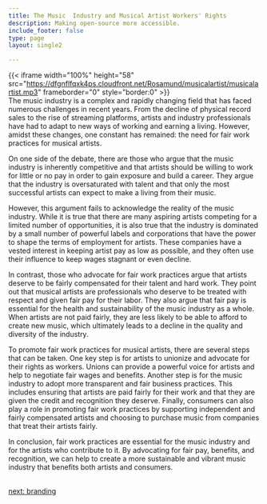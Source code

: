 ```yaml
---
title: The Music  Industry and Musical Artist Workers' Rights
description: Making open-source more accessible.
include_footer: false
type: page
layout: single2

---
```



{{< iframe width="100%" height="58" src="https://dfgnflfqxk4ps.cloudfront.net/Rosamund/musicalartist/musicalartist.mp3" frameborder="0" style="border:0" >}}<br>
The music industry is a complex and rapidly changing field that has faced numerous challenges in recent years. From the decline of physical record sales to the rise of streaming platforms, artists and industry professionals have had to adapt to new ways of working and earning a living. However, amidst these changes, one constant has remained: the need for fair work practices for musical artists.

On one side of the debate, there are those who argue that the music industry is inherently competitive and that artists should be willing to work for little or no pay in order to gain exposure and build a career. They argue that the industry is oversaturated with talent and that only the most successful artists can expect to make a living from their music.

However, this argument fails to acknowledge the reality of the music industry. While it is true that there are many aspiring artists competing for a limited number of opportunities, it is also true that the industry is dominated by a small number of powerful labels and corporations that have the power to shape the terms of employment for artists. These companies have a vested interest in keeping artist pay as low as possible, and they often use their influence to keep wages stagnant or even decline.

In contrast, those who advocate for fair work practices argue that artists deserve to be fairly compensated for their talent and hard work. They point out that musical artists are professionals who deserve to be treated with respect and given fair pay for their labor. They also argue that fair pay is essential for the health and sustainability of the music industry as a whole. When artists are not paid fairly, they are less likely to be able to afford to create new music, which ultimately leads to a decline in the quality and diversity of the industry.

To promote fair work practices for musical artists, there are several steps that can be taken. One key step is for artists to unionize and advocate for their rights as workers. Unions can provide a powerful voice for artists and help to negotiate fair wages and benefits. Another step is for the music industry to adopt more transparent and fair business practices. This includes ensuring that artists are paid fairly for their work and that they are given the credit and recognition they deserve. Finally, consumers can also play a role in promoting fair work practices by supporting independent and fairly compensated artists and choosing to purchase music from companies that treat their artists fairly.

In conclusion, fair work practices are essential for the music industry and for the artists who contribute to it. By advocating for fair pay, benefits, and recognition, we can help to create a more sustainable and vibrant music industry that benefits both artists and consumers.

<br>
<a href="https://workdojos.com/musicalartist/branding">next: branding</a>
</p>